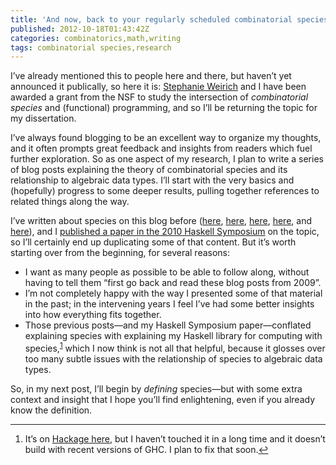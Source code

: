 ```yaml
---
title: 'And now, back to your regularly scheduled combinatorial species'
published: 2012-10-18T01:43:42Z
categories: combinatorics,math,writing
tags: combinatorial species,research
---
```


<p>I’ve already mentioned this to people here and there, but haven’t yet announced it publically, so here it is: <a href="http://www.cis.upenn.edu/~sweirich/">Stephanie Weirich</a> and I have been awarded a grant from the NSF to study the intersection of <em>combinatorial species</em> and (functional) programming, and so I’ll be returning the topic for my dissertation.</p>
<p>I’ve always found blogging to be an excellent way to organize my thoughts, and it often prompts great feedback and insights from readers which fuel further exploration. So as one aspect of my research, I plan to write a series of blog posts explaining the theory of combinatorial species and its relationship to algebraic data types. I’ll start with the very basics and (hopefully) progress to some deeper results, pulling together references to related things along the way.</p>
<p>I’ve written about species on this blog before (<a href="http://byorgey.wordpress.com/2009/07/24/introducing-math-combinatorics-species/">here</a>, <a href="http://byorgey.wordpress.com/2009/07/30/primitive-species-and-species-operations/">here</a>, <a href="http://byorgey.wordpress.com/2009/07/31/primitive-species-and-species-operations-part-ii/">here</a>, <a href="http://byorgey.wordpress.com/2009/08/05/species-operations-differentiation/">here</a>, and <a href="http://byorgey.wordpress.com/2010/11/24/species-subtraction-made-simple/">here</a>), and I <a href="http://www.cis.upenn.edu/~byorgey/pub/species-pearl.pdf">published a paper in the 2010 Haskell Symposium</a> on the topic, so I’ll certainly end up duplicating some of that content. But it’s worth starting over from the beginning, for several reasons:</p>
<ul>
<li>I want as many people as possible to be able to follow along, without having to tell them “first go back and read these blog posts from 2009”.</li>
<li>I’m not completely happy with the way I presented some of that material in the past; in the intervening years I feel I’ve had some better insights into how everything fits together.</li>
<li>Those previous posts—and my Haskell Symposium paper—conflated explaining species with explaining my Haskell library for computing with species,<sup><a href="#fn1" class="footnoteRef" id="fnref1">1</a></sup> which I now think is not all that helpful, because it glosses over too many subtle issues with the relationship of species to algebraic data types.</li>
</ul>
<p>So, in my next post, I’ll begin by <em>defining</em> species—but with some extra context and insight that I hope you’ll find enlightening, even if you already know the definition.</p>
<div class="footnotes">
<hr />
<ol>
<li id="fn1"><p>It’s on <a href="http://hackage.haskell.org/package/species">Hackage here</a>,  but I haven’t touched it in a long time and it doesn’t build with  recent versions of GHC. I plan to fix that soon.<a href="#fnref1">↩</a></p></li>
</ol>
</div>

